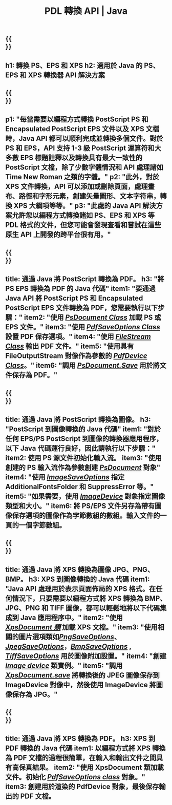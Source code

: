﻿---
translation: true
template: /_templates/_conversion-java.md
title: PDL 轉換 API | Java
url: /java/conversion/
description: 使用帶有 Aspose.Page PDL 轉換功能的 Java 庫將 PS、EPS 和 XPS 轉換為 PDF 和圖像，包括 BMP、JPG、PNG 和 TIFF。
family: page
platformtag: net
feature: conversion
---

{{<section banner>}}
---
h1: 轉換 PS、EPS 和 XPS
h2: 適用於 Java 的 PS、EPS 和 XPS 轉換器 API 解決方案
---

{{<section overview>}}
---
p1: "每當需要以編程方式轉換 PostScript PS 和 Encapsulated PostScript EPS 文件以及 XPS 文檔時，Java API 都可以順利完成並轉換多個文件。對於 PS 和 EPS，API 支持 1-3 級 PostScript 運算符和大多數 EPS 標題註釋以及轉換具有最大一致性的 PostScript 文檔，除了少數字體情況和 API 處理諸如 T​​ime New Roman 之類的字體。"
p2: "此外，對於 XPS 文件轉換，API 可以添加或刪除頁面，處理畫布、路徑和字形元素，創建矢量圖形、文本字符串，轉換 XPS 大綱項等等。"
p3: "此處的 Java API 解決方案允許您以編程方式轉換諸如 PS、EPS 和 XPS 等 PDL 格式的文件，但您可能會發現查看和嘗試在這些原生 API 上開發的跨平台很有用。"
---

{{<section feature1>}}
---
title: 通過 Java 將 PostScript 轉換為 PDF。
h3: "將 PS EPS 轉換為 PDF 的 Java 代碼"
item1: "要通過 Java API 將 PostScript PS 和 Encapsulated PostScript EPS 文件轉換為 PDF，您需要執行以下步驟："
item2: "使用 [*PsDocument Class*](https://reference.aspose.com/page/java/com.aspose.eps/PsDocument) 加載 PS 或 EPS 文件。"
item3: "使用 [*PdfSaveOptions Class*](https://reference.aspose.com/page/java/com.aspose.eps.device/PdfSaveOptions) 設置 PDF 保存選項。"
item4: "使用 [*FileStream Class*](https://docs.oracle.com/javase/7/docs/api/java/io/FileOutputStream.html) 輸出 PDF 文件。"
item5: "使用具有 FileOutputStream 對像作為參數的 [*PdfDevice Class*](https://reference.aspose.com/page/java/com.aspose.eps.device/PdfDevice)。"
item6: "調用 [*PsDocument.Save*](https://reference.aspose.com/page/java/com.aspose.eps/PsDocument#save-com.aspose.page.Device-com.aspose.page.SaveOptions-) 用於將文件保存為 PDF。"
---

{{<section feature2>}}
---
title: 通過 Java 將 PostScript 轉換為圖像。
h3: "PostScript 到圖像轉換的 Java 代碼"
item1: "對於任何 EPS/PS PostScript 到圖像的轉換器應用程序，以下 Java 代碼運行良好，因此請執行以下步驟："
item2: 使用 PS 源文件初始化輸入流。
item3: "使用創建的 PS 輸入流作為參數創建 [*PsDocument*](https://reference.aspose.com/page/java/com.aspose.eps/psdocument) 對象"
item4: "使用 [*ImageSaveOptions*](https://reference.aspose.com/page/java/com.aspose.eps.device/imagesaveoptions) 指定 AdditionalFontsFolder 和 SuppressError 等。"
item5: "如果需要，使用 [*ImageDevice*](https://reference.aspose.com/page/java/com.aspose.eps.device/imagedevice) 對象指定圖像類型和大小。"
item6: 將 PS/EPS 文件另存為帶有圖像保存選項的圖像作為字節數組的數組。輸入文件的一頁的一個字節數組。
---


{{<section feature3>}}
---
title: 通過 Java 將 XPS 轉換為圖像 JPG、PNG、BMP。
h3: XPS 到圖像轉換的 Java 代碼
item1: "Java API 處理用於表示頁面佈局的 XPS 格式。在任何情況下，只要需要以編程方式將 XPS 轉換為 BMP、JPG、PNG 和 TIFF 圖像，都可以輕鬆地將以下代碼集成到 Java 應用程序中。"
item2: "使用 [*XpsDocument 類*](https://reference.aspose.com/page/java/com.aspose.xps/XpsDocument) 加載 XPS 文檔。"
item3: "使用相關的圖片選項類如[*PngSaveOptions*](https://reference.aspose.com/page/java/com.aspose.xps.rendering/PngSaveOptions)、[*JpegSaveOptions*](https://reference.aspose.com/page/java/com.aspose.xps.rendering/JpegSaveOptions)，[*BmpSaveOptions*](https://reference.aspose.com/page/java/com.aspose.xps.rendering/BmpSaveOptions) , [*TiffSaveOptions*](https://reference.aspose.com/page/java/com.aspose.xps.rendering/TiffSaveOptions) 用於圖像附加設置。"
item4: "創建 [*image device*](https://reference.aspose.com/page/java/com.aspose.xps.rendering/ImageDevice) 類實例。"
item5: "調用 [*XpsDocument.save*](https://reference.aspose.com/page/java/com.aspose.xps/XpsDocument#save-com.aspose.page.Device-com.aspose.page.SaveOptions-) 將轉換後的 JPEG 圖像保存到 ImageDevice 對像中，然後使用 ImageDevice 將圖像保存為 JPG。"
---

{{<section feature4>}}
---
title: 通過 Java 將 XPS 轉換為 PDF。
h3: XPS 到 PDF 轉換的 Java 代碼
item1: 以編程方式將 XPS 轉換為 PDF 文檔的過程很簡單，在輸入和輸出文件之間具有高保真結果。
item2: "使用 XpsDocument 類加載文件。初始化 [*PdfSaveOptions class*](https://reference.aspose.com/page/java/com.aspose.xps.rendering/PdfDevice) 對象。"
item3: 創建用於渲染的 PdfDevice 對象，最後保存輸出的 PDF 文檔。
---


